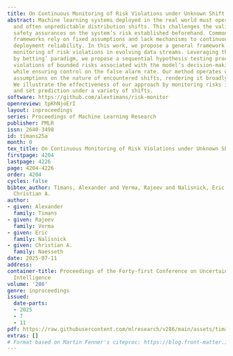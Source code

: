 ```yaml
---
title: On Continuous Monitoring of Risk Violations under Unknown Shift
abstract: Machine learning systems deployed in the real world must operate under dynamic
  and often unpredictable distribution shifts. This challenges the validity of statistical
  safety assurances on the system’s risk established beforehand. Common risk control
  frameworks rely on fixed assumptions and lack mechanisms to continuously monitor
  deployment reliability. In this work, we propose a general framework for the real-time
  monitoring of risk violations in evolving data streams. Leveraging the ‘testing
  by betting’ paradigm, we propose a sequential hypothesis testing procedure to detect
  violations of bounded risks associated with the model’s decision-making mechanism,
  while ensuring control on the false alarm rate. Our method operates under minimal
  assumptions on the nature of encountered shifts, rendering it broadly applicable.
  We illustrate the effectiveness of our approach by monitoring risks in outlier detection
  and set prediction under a variety of shifts.
software: https://github.com/alextimans/risk-monitor
openreview: tpKhNjoErI
layout: inproceedings
series: Proceedings of Machine Learning Research
publisher: PMLR
issn: 2640-3498
id: timans25a
month: 0
tex_title: On Continuous Monitoring of Risk Violations under Unknown Shift
firstpage: 4204
lastpage: 4226
page: 4204-4226
order: 4204
cycles: false
bibtex_author: Timans, Alexander and Verma, Rajeev and Nalisnick, Eric and Naesseth,
  Christian A.
author:
- given: Alexander
  family: Timans
- given: Rajeev
  family: Verma
- given: Eric
  family: Nalisnick
- given: Christian A.
  family: Naesseth
date: 2025-07-11
address:
container-title: Proceedings of the Forty-first Conference on Uncertainty in Artificial
  Intelligence
volume: '286'
genre: inproceedings
issued:
  date-parts:
  - 2025
  - 7
  - 11
pdf: https://raw.githubusercontent.com/mlresearch/v286/main/assets/timans25a/timans25a.pdf
extras: []
# Format based on Martin Fenner's citeproc: https://blog.front-matter.io/posts/citeproc-yaml-for-bibliographies/
---
```

